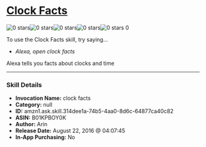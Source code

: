 # [Clock Facts](http://alexa.amazon.com/#skills/amzn1.ask.skill.314dee1a-74b5-4aa0-8d6c-64877ca40c82)
![0 stars](../../images/ic_star_border_black_18dp_1x.png)![0 stars](../../images/ic_star_border_black_18dp_1x.png)![0 stars](../../images/ic_star_border_black_18dp_1x.png)![0 stars](../../images/ic_star_border_black_18dp_1x.png)![0 stars](../../images/ic_star_border_black_18dp_1x.png) 0

To use the Clock Facts skill, try saying...

* *Alexa, open clock facts*

Alexa tells you facts about clocks and time

***

### Skill Details

* **Invocation Name:** clock facts
* **Category:** null
* **ID:** amzn1.ask.skill.314dee1a-74b5-4aa0-8d6c-64877ca40c82
* **ASIN:** B01KPBOY0K
* **Author:** Arin
* **Release Date:** August 22, 2016 @ 04:07:45
* **In-App Purchasing:** No
